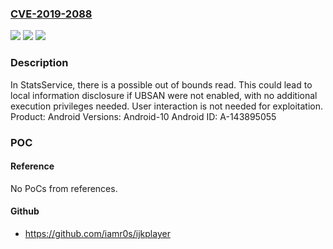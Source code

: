 ### [CVE-2019-2088](https://cve.mitre.org/cgi-bin/cvename.cgi?name=CVE-2019-2088)
![](https://img.shields.io/static/v1?label=Product&message=Android&color=blue)
![](https://img.shields.io/static/v1?label=Version&message=n%2Fa&color=blue)
![](https://img.shields.io/static/v1?label=Vulnerability&message=Information%20disclosure&color=brighgreen)

### Description

In StatsService, there is a possible out of bounds read. This could lead to local information disclosure if UBSAN were not enabled, with no additional execution privileges needed. User interaction is not needed for exploitation. Product: Android Versions: Android-10 Android ID: A-143895055

### POC

#### Reference
No PoCs from references.

#### Github
- https://github.com/iamr0s/ijkplayer

